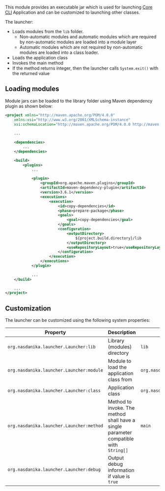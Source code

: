 This module provides an executable jar which is used for launching [Core CLI](../core/cli/index.html) Application and can be customized to launching other classes.

The launcher:

* Loads modules from the ``lib`` folder.
    * Non-automatic modules and automatic modules which are required by non-automatic modules are loaded into a module layer
    * Automatic modules which are not required by non-automatic modules are loaded into a class loader.
* Loads the application class
* Invokes the main method
* If the method returns integer, then the launcher calls ``System.exit()`` with the returned value


## Loading modules

Module jars can be loaded to the library folder using Maven dependency plugin as shown below:

```xml
<project xmlns="http://maven.apache.org/POM/4.0.0"
	xmlns:xsi="http://www.w3.org/2001/XMLSchema-instance"
	xsi:schemaLocation="http://maven.apache.org/POM/4.0.0 http://maven.apache.org/xsd/maven-4.0.0.xsd">
	
	...

	<dependencies>
		...
	</dependencies>

	<build>
		<plugins>
			...

			<plugin>
				<groupId>org.apache.maven.plugins</groupId>
				<artifactId>maven-dependency-plugin</artifactId>
				<version>3.6.1</version>
				<executions>
					<execution>
						<id>copy-dependencies</id>
						<phase>prepare-package</phase>
						<goals>
							<goal>copy-dependencies</goal>
						</goals>
						<configuration>
							<outputDirectory>
								${project.build.directory}/lib
							</outputDirectory>
							<useRepositoryLayout>true</useRepositoryLayout>							
						</configuration>
					</execution>
				</executions>
			</plugin>
			
			...
	</build>

	...   
</project>
```

## Customization

The launcher can be customized using the following system properties:

Property | Description | Default value
-------- | ----------- | -------------
``org.nasdanika.launcher.Launcher:lib`` | Library (modules) directory | ``lib``
``org.nasdanika.launcher.Launcher:module`` | Module to load the application class from  | ``org.nasdanika.cli``
``org.nasdanika.launcher.Launcher:class`` | Application class | ``org.nasdanika.cli.Application``
``org.nasdanika.launcher.Launcher:method`` | Method to invoke. The method shall have a single parameter compatible with ``String[]`` | ``main``
``org.nasdanika.launcher.Launcher:debug`` | Output debug information if value is ``true`` | 

